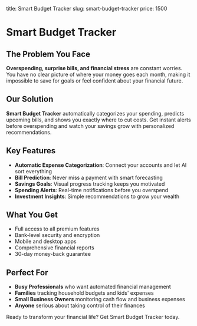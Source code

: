 title: Smart Budget Tracker
slug: smart-budget-tracker
price: 1500

# Smart Budget Tracker

## The Problem You Face

**Overspending, surprise bills, and financial stress** are constant worries. You have no clear picture of where your money goes each month, making it impossible to save for goals or feel confident about your financial future.

## Our Solution

**Smart Budget Tracker** automatically categorizes your spending, predicts upcoming bills, and shows you exactly where to cut costs. Get instant alerts before overspending and watch your savings grow with personalized recommendations.

## Key Features

- **Automatic Expense Categorization**: Connect your accounts and let AI sort everything
- **Bill Prediction**: Never miss a payment with smart forecasting
- **Savings Goals**: Visual progress tracking keeps you motivated
- **Spending Alerts**: Real-time notifications before you overspend
- **Investment Insights**: Simple recommendations to grow your wealth

## What You Get

- Full access to all premium features
- Bank-level security and encryption
- Mobile and desktop apps
- Comprehensive financial reports
- 30-day money-back guarantee

## Perfect For

- **Busy Professionals** who want automated financial management
- **Families** tracking household budgets and kids' expenses
- **Small Business Owners** monitoring cash flow and business expenses
- **Anyone** serious about taking control of their finances

Ready to transform your financial life? Get Smart Budget Tracker today.
